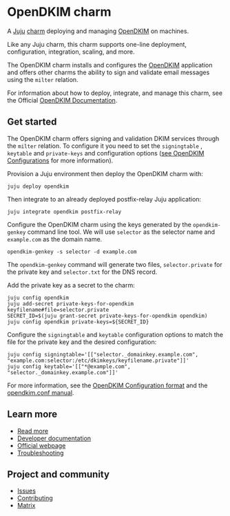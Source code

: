 <!--
Avoid using this README file for information that is maintained or published elsewhere, e.g.:

* metadata.yaml > published on Charmhub
* documentation > published on (or linked to from) Charmhub
* detailed contribution guide > documentation or CONTRIBUTING.md

Use links instead.
-->
<!--
NOTE: This template has the documentation under the `docs-template` due with issues with discourse-gatekeeper. The `docs-template` directory must be changed to `docs` after using this template to ensure discourse-gatekeeper correctly identifies the documentation changes.
-->
# OpenDKIM charm
<!-- Use this space for badges -->

A [Juju](https://juju.is/) [charm](https://documentation.ubuntu.com/juju/3.6/reference/charm/) deploying and
managing [OpenDKIM](http://www.opendkim.org/) on machines.

Like any Juju charm, this charm supports one-line deployment, configuration, integration, scaling, and more.

The OpenDKIM charm installs and configures the [OpenDKIM](http://www.opendkim.org/) application and offers
other charms the ability to sign and validate email messages using the `milter` relation.

For information about how to deploy, integrate, and manage this charm, see the Official [OpenDKIM Documentation](https://charmhub.io/opendkim/docs).

## Get started

The OpenDKIM charm offers signing and validation DKIM services through the `milter`
relation. To configure it you need to set the `signingtable` , `keytable` and `private-keys` and 
configuration options ([see OpenDKIM Configurations](https://charmhub.io/opendkim/docs)
for more information).

Provision a Juju environment then deploy the OpenDKIM charm with:

```
juju deploy opendkim
```

Then integrate to an already deployed postfix-relay Juju application:

```
juju integrate opendkim postfix-relay
```

Configure the OpenDKIM charm using the keys generated by the `opendkim-genkey` command line tool. 
We will use `selector` as the selector name and `example.com` as the domain name.
```
opendkim-genkey -s selector -d example.com
```

The `opendkim-genkey` command will generate two files, `selector.private` for the private key and 
`selector.txt` for the DNS record.

Add the private key as a secret to the charm:
```
juju config opendkim
juju add-secret private-keys-for-opendkim keyfilename#file=selector.private
SECRET_ID=$(juju grant-secret private-keys-for-opendkim opendkim)
juju config opendkim private-keys=${SECRET_ID}
```

Configure the `signingtable` and `keytable` configuration options to match the file for the
private key and the desired configuration:

```
juju config signingtable='[["selector._domainkey.example.com", "example.com:selector:/etc/dkimkeys/keyfilename.private"]]'
juju config keytable='[["*@example.com", "selector._domainkey.example.com"]]'
```

For more information, see the
[OpenDKIM Configuration format](https://charmhub.io/opendkim/docs) and the
[opendkim.conf manual](http://www.opendkim.org/opendkim.conf.5.html).

## Learn more
<!-- 
Provide a list of resources, including the official documentation, developer documentation,
an official website for the software and a troubleshooting guide. Note that this list is not
exhaustive or always relevant for every charm. If there is no official troubleshooting guide,
include a link to the relevant Matrix channel.
-->

* [Read more](https://charmhub.io/opendkim) <!--Link to the charm's official documentation-->
* [Developer documentation](http://www.opendkim.org/docs.html) <!--Link to any developer documentation (could be upstream)-->
* [Official webpage](http://www.opendkim.org/) <!--(Optional) Link to official upstream webpage/blog/marketing content-->
* [Troubleshooting]() <!--(Optional) Link to a page or section about troubleshooting/FAQ-->

## Project and community
* [Issues](https://github.com/canonical/opendkim-operator/issues)
* [Contributing](https://github.com/canonical/opendkim-operator/blob/main/CONTRIBUTING.md)
* [Matrix](https://matrix.to/#/#charmhub-charmdev:ubuntu.com)

